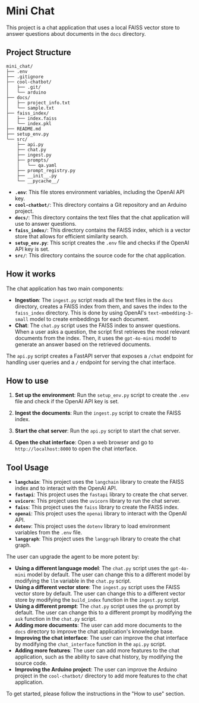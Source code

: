 
# Mini Chat

This project is a chat application that uses a local FAISS vector store to answer questions about documents in the `docs` directory.

## Project Structure

```
mini_chat/
├── .env
├── .gitignore
├── cool-chatbot/
│   ├── .git/
│   └── arduino
├── docs/
│   ├── project_info.txt
│   └── sample.txt
├── faiss_index/
│   ├── index.faiss
│   └── index.pkl
├── README.md
├── setup_env.py
└── src/
    ├── api.py
    ├── chat.py
    ├── ingest.py
    ├── prompts/
    │   └── qa.yaml
    ├── prompt_registry.py
    ├── __init__.py
    └── __pycache__/
```

- **`.env`**: This file stores environment variables, including the OpenAI API key.
- **`cool-chatbot/`**: This directory contains a Git repository and an Arduino project.
- **`docs/`**: This directory contains the text files that the chat application will use to answer questions.
- **`faiss_index/`**: This directory contains the FAISS index, which is a vector store that allows for efficient similarity search.
- **`setup_env.py`**: This script creates the `.env` file and checks if the OpenAI API key is set.
- **`src/`**: This directory contains the source code for the chat application.

## How it works

The chat application has two main components:

- **Ingestion**: The `ingest.py` script reads all the text files in the `docs` directory, creates a FAISS index from them, and saves the index to the `faiss_index` directory. This is done by using OpenAI's `text-embedding-3-small` model to create embeddings for each document.
- **Chat**: The `chat.py` script uses the FAISS index to answer questions. When a user asks a question, the script first retrieves the most relevant documents from the index. Then, it uses the `gpt-4o-mini` model to generate an answer based on the retrieved documents.

The `api.py` script creates a FastAPI server that exposes a `/chat` endpoint for handling user queries and a `/` endpoint for serving the chat interface.

## How to use

1. **Set up the environment**: Run the `setup_env.py` script to create the `.env` file and check if the OpenAI API key is set.

2. **Ingest the documents**: Run the `ingest.py` script to create the FAISS index.

3. **Start the chat server**: Run the `api.py` script to start the chat server.

4. **Open the chat interface**: Open a web browser and go to `http://localhost:8000` to open the chat interface.

## Tool Usage

- **`langchain`**: This project uses the `langchain` library to create the FAISS index and to interact with the OpenAI API.
- **`fastapi`**: This project uses the `fastapi` library to create the chat server.
- **`uvicorn`**: This project uses the `uvicorn` library to run the chat server.
- **`faiss`**: This project uses the `faiss` library to create the FAISS index.
- **`openai`**: This project uses the `openai` library to interact with the OpenAI API.
- **`dotenv`**: This project uses the `dotenv` library to load environment variables from the `.env` file.
- **`langgraph`**: This project uses the `langgraph` library to create the chat graph.

The user can upgrade the agent to be more potent by:

- **Using a different language model**: The `chat.py` script uses the `gpt-4o-mini` model by default. The user can change this to a different model by modifying the `llm` variable in the `chat.py` script.
- **Using a different vector store**: The `ingest.py` script uses the FAISS vector store by default. The user can change this to a different vector store by modifying the `build_index` function in the `ingest.py` script.
- **Using a different prompt**: The `chat.py` script uses the `qa` prompt by default. The user can change this to a different prompt by modifying the `ask` function in the `chat.py` script.
- **Adding more documents**: The user can add more documents to the `docs` directory to improve the chat application's knowledge base.
- **Improving the chat interface**: The user can improve the chat interface by modifying the `chat_interface` function in the `api.py` script.
- **Adding more features**: The user can add more features to the chat application, such as the ability to save chat history, by modifying the source code.
- **Improving the Arduino project**: The user can improve the Arduino project in the `cool-chatbot/` directory to add more features to the chat application.

To get started, please follow the instructions in the "How to use" section.
